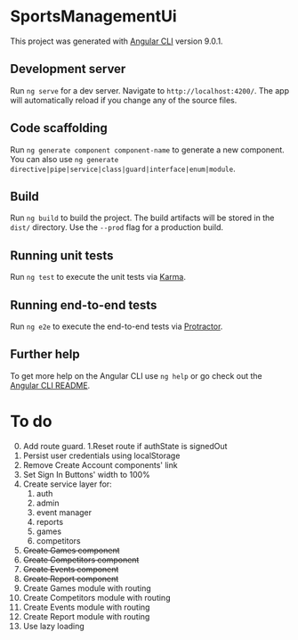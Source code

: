 # SportsManagementUi

This project was generated with [Angular CLI](https://github.com/angular/angular-cli) version 9.0.1.

## Development server

Run `ng serve` for a dev server. Navigate to `http://localhost:4200/`. The app will automatically reload if you change any of the source files.

## Code scaffolding

Run `ng generate component component-name` to generate a new component. You can also use `ng generate directive|pipe|service|class|guard|interface|enum|module`.

## Build

Run `ng build` to build the project. The build artifacts will be stored in the `dist/` directory. Use the `--prod` flag for a production build.

## Running unit tests

Run `ng test` to execute the unit tests via [Karma](https://karma-runner.github.io).

## Running end-to-end tests

Run `ng e2e` to execute the end-to-end tests via [Protractor](http://www.protractortest.org/).

## Further help

To get more help on the Angular CLI use `ng help` or go check out the [Angular CLI README](https://github.com/angular/angular-cli/blob/master/README.md).

# To do

0. Add route guard.
1.Reset route if authState is signedOut
2. Persist user credentials using localStorage
3. Remove Create Account components' link
4. Set Sign In Buttons' width to 100%
5. Create service layer for:
   1. auth
   2. admin
   3. event manager
   4. reports
   5. games
   6. competitors
6. ~~Create Games component~~
7. ~~Create Competitors component~~
8. ~~Create Events component~~
9. ~~Create Report component~~
10. Create Games module with routing
12. Create Competitors module with routing
12. Create Events module with routing
13. Create Report module with routing
14. Use lazy loading
